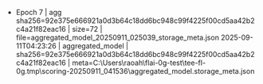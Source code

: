 - Epoch 7 | agg sha256=92e375e666921a0d3b64c18dd6bc948c99f4225f00cd5aa42b2c4a21f82eac16 | size=72 | file=aggregated_model_20250911_025039_storage_meta.json
2025-09-11T04:23:26 | aggregated_model | sha256=92e375e666921a0d3b64c18dd6bc948c99f4225f00cd5aa42b2c4a21f82eac16 | meta=C:\Users\raoah\flai-0g-test\tee-fl-0g\.tmp\scoring-20250911_041536\aggregated_model.storage_meta.json
